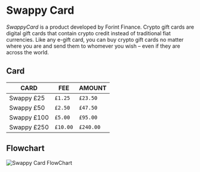 # Swappy Card

*SwappyCard* is a product developed by Forint Finance.
Crypto gift cards are digital gift cards that contain crypto credit instead of traditional fiat currencies. Like any e-gift card, you can buy crypto gift cards no matter where you are and send them to whomever you wish – even if they are across the world.

## Card
|CARD            |FEE                            |AMOUNT                       |
|----------------|-------------------------------|-----------------------------|
|Swappy £25      |`£1.25`                        |`£23.50`                     |
|Swappy £50      |`£2.50`                        |`£47.50`                     |
|Swappy £100     |`£5.00`                        |`£95.00`                     |
|Swappy £250     |`£10.00`                       |`£240.00`                    |

## Flowchart
![Swappy Card FlowChart](https://images.pexels.com/photos/14111149/pexels-photo-14111149.png)



